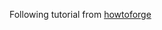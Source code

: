 Following tutorial from [howtoforge](https://www.howtoforge.com/tutorial/install-and-use-docker-compose-on-centos-8/)
